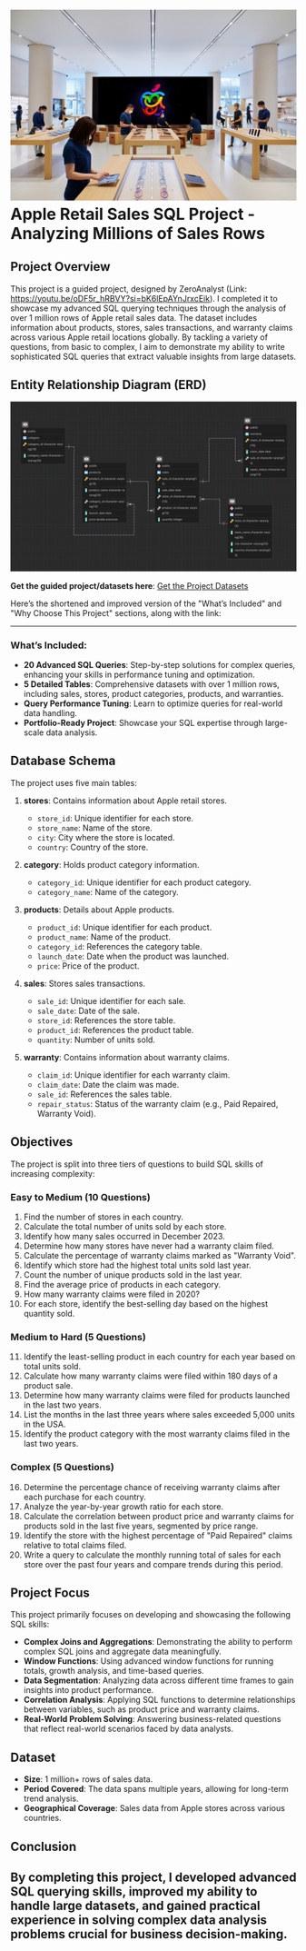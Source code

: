 
# ![Apple Logo](https://github.com/najirh/Apple-Retail-Sales-SQL-Project---Analyzing-Millions-of-Sales-Rows/blob/main/Apple_Changsha_RetailTeamMembers_09012021_big.jpg.slideshow-xlarge_2x.jpg) Apple Retail Sales SQL Project - Analyzing Millions of Sales Rows

## Project Overview

This project is a guided project, designed by ZeroAnalyst (Link: https://youtu.be/oDF5r_hRBVY?si=bK6lEpAYnJrxcEik). I completed it to showcase my advanced SQL querying techniques through the analysis of over 1 million rows of Apple retail sales data. The dataset includes information about products, stores, sales transactions, and warranty claims across various Apple retail locations globally. By tackling a variety of questions, from basic to complex, I aim to demonstrate my ability to write sophisticated SQL queries that extract valuable insights from large datasets.


## Entity Relationship Diagram (ERD)

![ERD](https://github.com/najirh/Apple-Retail-Sales-SQL-Project---Analyzing-Millions-of-Sales-Rows/blob/main/erd.png)

**Get the guided project/datasets here**: [Get the Project Datasets](https://topmate.io/zero_analyst/1237072)

Here’s the shortened and improved version of the "What’s Included" and "Why Choose This Project" sections, along with the link:

---

### What’s Included:
- **20 Advanced SQL Queries**: Step-by-step solutions for complex queries, enhancing your skills in performance tuning and optimization.
- **5 Detailed Tables**: Comprehensive datasets with over 1 million rows, including sales, stores, product categories, products, and warranties.
- **Query Performance Tuning**: Learn to optimize queries for real-world data handling.
- **Portfolio-Ready Project**: Showcase your SQL expertise through large-scale data analysis.


## Database Schema

The project uses five main tables:

1. **stores**: Contains information about Apple retail stores.
   - `store_id`: Unique identifier for each store.
   - `store_name`: Name of the store.
   - `city`: City where the store is located.
   - `country`: Country of the store.

2. **category**: Holds product category information.
   - `category_id`: Unique identifier for each product category.
   - `category_name`: Name of the category.

3. **products**: Details about Apple products.
   - `product_id`: Unique identifier for each product.
   - `product_name`: Name of the product.
   - `category_id`: References the category table.
   - `launch_date`: Date when the product was launched.
   - `price`: Price of the product.

4. **sales**: Stores sales transactions.
   - `sale_id`: Unique identifier for each sale.
   - `sale_date`: Date of the sale.
   - `store_id`: References the store table.
   - `product_id`: References the product table.
   - `quantity`: Number of units sold.

5. **warranty**: Contains information about warranty claims.
   - `claim_id`: Unique identifier for each warranty claim.
   - `claim_date`: Date the claim was made.
   - `sale_id`: References the sales table.
   - `repair_status`: Status of the warranty claim (e.g., Paid Repaired, Warranty Void).

## Objectives

The project is split into three tiers of questions to build SQL skills of increasing complexity:

### Easy to Medium (10 Questions)

1. Find the number of stores in each country.
2. Calculate the total number of units sold by each store.
3. Identify how many sales occurred in December 2023.
4. Determine how many stores have never had a warranty claim filed.
5. Calculate the percentage of warranty claims marked as "Warranty Void".
6. Identify which store had the highest total units sold last year.
7. Count the number of unique products sold in the last year.
8. Find the average price of products in each category.
9. How many warranty claims were filed in 2020?
10. For each store, identify the best-selling day based on the highest quantity sold.

### Medium to Hard (5 Questions)

11. Identify the least-selling product in each country for each year based on total units sold.
12. Calculate how many warranty claims were filed within 180 days of a product sale.
13. Determine how many warranty claims were filed for products launched in the last two years.
14. List the months in the last three years where sales exceeded 5,000 units in the USA.
15. Identify the product category with the most warranty claims filed in the last two years.

### Complex (5 Questions)

16. Determine the percentage chance of receiving warranty claims after each purchase for each country.
17. Analyze the year-by-year growth ratio for each store.
18. Calculate the correlation between product price and warranty claims for products sold in the last five years, segmented by price range.
19. Identify the store with the highest percentage of "Paid Repaired" claims relative to total claims filed.
20. Write a query to calculate the monthly running total of sales for each store over the past four years and compare trends during this period.

## Project Focus

This project primarily focuses on developing and showcasing the following SQL skills:

- **Complex Joins and Aggregations**: Demonstrating the ability to perform complex SQL joins and aggregate data meaningfully.
- **Window Functions**: Using advanced window functions for running totals, growth analysis, and time-based queries.
- **Data Segmentation**: Analyzing data across different time frames to gain insights into product performance.
- **Correlation Analysis**: Applying SQL functions to determine relationships between variables, such as product price and warranty claims.
- **Real-World Problem Solving**: Answering business-related questions that reflect real-world scenarios faced by data analysts.

## Dataset
- **Size**: 1 million+ rows of sales data.
- **Period Covered**: The data spans multiple years, allowing for long-term trend analysis.
- **Geographical Coverage**: Sales data from Apple stores across various countries.

## Conclusion

By completing this project, I developed advanced SQL querying skills, improved my ability to handle large datasets, and gained practical experience in solving complex data analysis problems crucial for business decision-making. 
---

